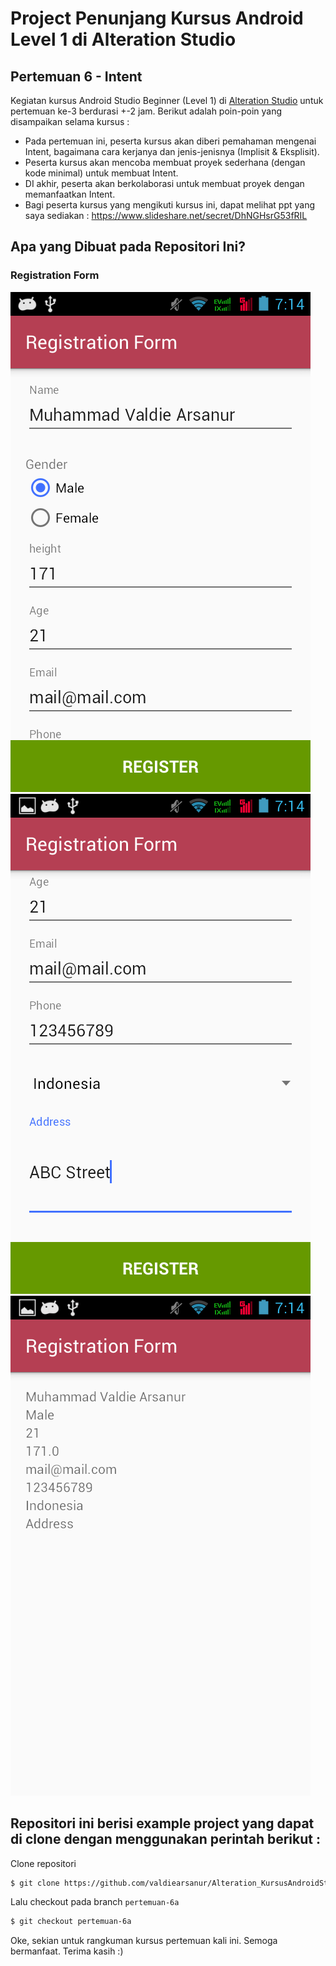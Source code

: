 # Project Penunjang Kursus Android Level 1 di Alteration Studio
## Pertemuan 6 - Intent

Kegiatan kursus Android Studio Beginner (Level 1) di [Alteration Studio](http://www.alterationstudio.web.id/) untuk pertemuan ke-3 berdurasi +-2 jam. Berikut adalah poin-poin yang disampaikan selama kursus :

- Pada pertemuan ini, peserta kursus akan diberi pemahaman mengenai Intent, bagaimana cara kerjanya dan jenis-jenisnya (Implisit & Eksplisit).
- Peserta kursus akan mencoba membuat proyek sederhana (dengan kode minimal) untuk membuat Intent.
- DI akhir, peserta akan berkolaborasi untuk membuat proyek dengan memanfaatkan Intent.
- Bagi peserta kursus yang mengikuti kursus ini, dapat melihat ppt yang saya sediakan :
https://www.slideshare.net/secret/DhNGHsrG53fRIL


## Apa yang Dibuat pada Repositori Ini?
### Registration Form
![alt tag](https://raw.githubusercontent.com/valdiearsanur/Alteration_KursusAndroidStudio_Level1/pertemuan-6a/screenshoots/Screenshot_2016-11-11-07-14-16.png)
![alt tag](https://raw.githubusercontent.com/valdiearsanur/Alteration_KursusAndroidStudio_Level1/pertemuan-6a/screenshoots/Screenshot_2016-11-11-07-14-27.png)
![alt tag](https://raw.githubusercontent.com/valdiearsanur/Alteration_KursusAndroidStudio_Level1/pertemuan-6a/screenshoots/Screenshot_2016-11-11-07-14-40.png)


## Repositori ini berisi example project yang dapat di clone dengan menggunakan perintah berikut :
Clone repositori
```sh
$ git clone https://github.com/valdiearsanur/Alteration_KursusAndroidStudio_Level1.git
```
Lalu checkout pada branch `pertemuan-6a`
```sh
$ git checkout pertemuan-6a
```

Oke, sekian untuk rangkuman kursus pertemuan kali ini. Semoga bermanfaat. Terima kasih :)
